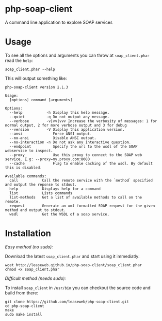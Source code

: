 php-soap-client
===============

A command line application to explore SOAP services


Usage
=====

To see all the options and arguments you can throw at `soap_client.phar` read
the `help`:

    soap_client.phar --help


This will output something like:

    php-soap-client version 2.1.3

    Usage:
      [options] command [arguments]

    Options:
      --help           -h Display this help message.
      --quiet          -q Do not output any message.
      --verbose        -v|vv|vvv Increase the verbosity of messages: 1 for normal output, 2 for more verbose output and 3 for debug
      --version        -V Display this application version.
      --ansi              Force ANSI output.
      --no-ansi           Disable ANSI output.
      --no-interaction -n Do not ask any interactive question.
      --endpoint          Specify the url to the wsdl of the SOAP webservice to inspect.
      --proxy             Use this proxy to connect to the SOAP web service. E.g: --proxy=my.proxy.com:8080
      --cache             Flag to enable caching of the wsdl. By default this is disabled.

    Available commands:
      call           Call the remote service with the `method` specified and output the reponse to stdout.
      help           Displays help for a command
      list           Lists commands
      list-methods   Get a list of available methods to call on the remote.
      request        Generate an xml formatted SOAP request for the given method and output to stdout.
      wsdl           Get the WSDL of a soap service.


Installation
============

*Easy method (no sudo):*

Download the latest `soap_client.phar` and start using it immediatly:

    wget http://leaseweb.github.io/php-soap-client/soap_client.phar
    chmod +x soap_client.phar


*Difficult method (needs sudo):*

To install `soap_client` in `/usr/bin` you can checkout the source code and build from there:

    git clone https://github.com/leaseweb/php-soap-client.git
    cd php-soap-client
    make
    sudo make install

